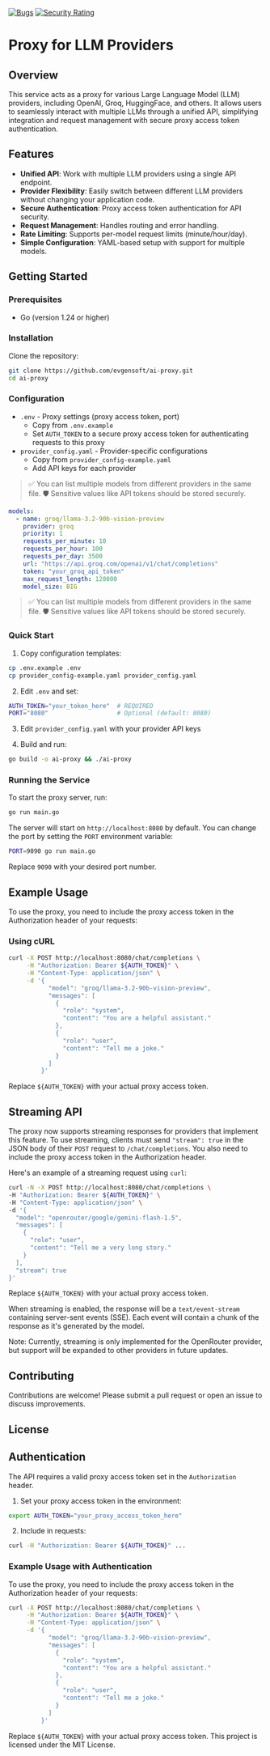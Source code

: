 [![Bugs](https://sonarcloud.io/api/project_badges/measure?project=evgensoft_ai-proxy&metric=bugs)](https://sonarcloud.io/summary/new_code?id=evgensoft_ai-proxy)
[![Security Rating](https://sonarcloud.io/api/project_badges/measure?project=evgensoft_ai-proxy&metric=security_rating)](https://sonarcloud.io/summary/new_code?id=evgensoft_ai-proxy)

# Proxy for LLM Providers

## Overview
This service acts as a proxy for various Large Language Model (LLM) providers, including OpenAI, Groq, HuggingFace, and others. It allows users to seamlessly interact with multiple LLMs through a unified API, simplifying integration and request management with secure proxy access token authentication.

## Features
- **Unified API**: Work with multiple LLM providers using a single API endpoint.
- **Provider Flexibility**: Easily switch between different LLM providers without changing your application code.
- **Secure Authentication**: Proxy access token authentication for API security.
- **Request Management**: Handles routing and error handling.
- **Rate Limiting**: Supports per-model request limits (minute/hour/day).
- **Simple Configuration**: YAML-based setup with support for multiple models.

## Getting Started

### Prerequisites
- Go (version 1.24 or higher)

### Installation

Clone the repository:
```bash
git clone https://github.com/evgensoft/ai-proxy.git
cd ai-proxy
```

### Configuration

- `.env` - Proxy settings (proxy access token, port)
  - Copy from `.env.example`
  - Set `AUTH_TOKEN` to a secure proxy access token for authenticating requests to this proxy
- `provider_config.yaml` - Provider-specific configurations
  - Copy from `provider_config-example.yaml`
  - Add API keys for each provider

> ✅ You can list multiple models from different providers in the same file.
> 🛡️ Sensitive values like API tokens should be stored securely.

```yaml
models:
  - name: groq/llama-3.2-90b-vision-preview
    provider: groq
    priority: 1
    requests_per_minute: 10
    requests_per_hour: 100
    requests_per_day: 3500
    url: "https://api.groq.com/openai/v1/chat/completions"
    token: "your_groq_api_token"
    max_request_length: 128000
    model_size: BIG
```

> ✅ You can list multiple models from different providers in the same file.
> 🛡️ Sensitive values like API tokens should be stored securely.

### Quick Start

1. Copy configuration templates:
```bash
cp .env.example .env
cp provider_config-example.yaml provider_config.yaml
```

2. Edit `.env` and set:
```bash
AUTH_TOKEN="your_token_here"  # REQUIRED
PORT="8080"                   # Optional (default: 8080)
```

3. Edit `provider_config.yaml` with your provider API keys

4. Build and run:
```bash
go build -o ai-proxy && ./ai-proxy
```

### Running the Service

To start the proxy server, run:

```bash
go run main.go
```
The server will start on `http://localhost:8080` by default. You can change the port by setting the `PORT` environment variable:
```bash
PORT=9090 go run main.go
```
Replace `9090` with your desired port number.

## Example Usage

To use the proxy, you need to include the proxy access token in the Authorization header of your requests:

### Using cURL

```bash
curl -X POST http://localhost:8080/chat/completions \
     -H "Authorization: Bearer ${AUTH_TOKEN}" \
     -H "Content-Type: application/json" \
     -d '{
           "model": "groq/llama-3.2-90b-vision-preview",
           "messages": [
             {
               "role": "system",
               "content": "You are a helpful assistant."
             },
             {
               "role": "user",
               "content": "Tell me a joke."
             }
           ]
         }'
```

Replace `${AUTH_TOKEN}` with your actual proxy access token.
## Streaming API

The proxy now supports streaming responses for providers that implement this feature. To use streaming, clients must send `"stream": true` in the JSON body of their `POST` request to `/chat/completions`. You also need to include the proxy access token in the Authorization header.

Here's an example of a streaming request using `curl`:

```bash
curl -N -X POST http://localhost:8080/chat/completions \
-H "Authorization: Bearer ${AUTH_TOKEN}" \
-H "Content-Type: application/json" \
-d '{
  "model": "openrouter/google/gemini-flash-1.5",
  "messages": [
    {
      "role": "user",
      "content": "Tell me a very long story."
    }
  ],
  "stream": true
}'
```

Replace `${AUTH_TOKEN}` with your actual proxy access token.

When streaming is enabled, the response will be a `text/event-stream` containing server-sent events (SSE). Each event will contain a chunk of the response as it's generated by the model.

Note: Currently, streaming is only implemented for the OpenRouter provider, but support will be expanded to other providers in future updates.

## Contributing
Contributions are welcome! Please submit a pull request or open an issue to discuss improvements.

## License
## Authentication

The API requires a valid proxy access token set in the `Authorization` header.

1. Set your proxy access token in the environment:
```bash
export AUTH_TOKEN="your_proxy_access_token_here"
```

2. Include in requests:
```bash
curl -H "Authorization: Bearer ${AUTH_TOKEN}" ...
```

### Example Usage with Authentication

To use the proxy, you need to include the proxy access token in the Authorization header of your requests:

```bash
curl -X POST http://localhost:8080/chat/completions \
     -H "Authorization: Bearer ${AUTH_TOKEN}" \
     -H "Content-Type: application/json" \
     -d '{
           "model": "groq/llama-3.2-90b-vision-preview",
           "messages": [
             {
               "role": "system",
               "content": "You are a helpful assistant."
             },
             {
               "role": "user",
               "content": "Tell me a joke."
             }
           ]
         }'
```

Replace `${AUTH_TOKEN}` with your actual proxy access token.
This project is licensed under the MIT License.